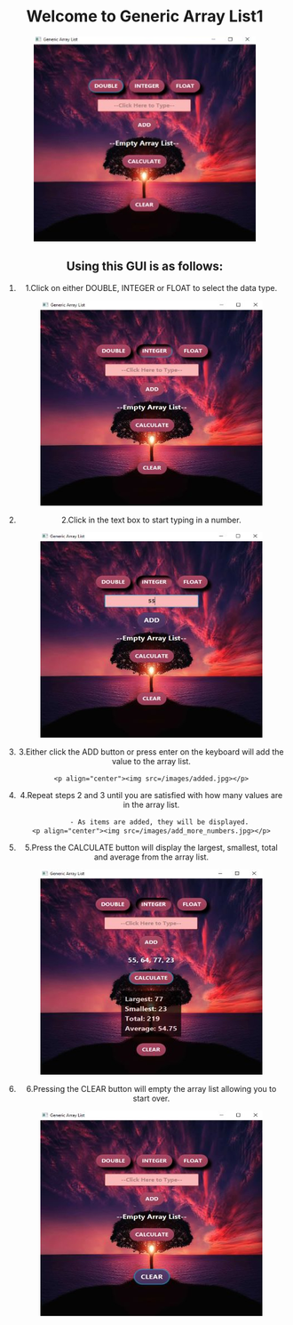 
<h1 align="center">Welcome to Generic Array List1</h1>

<p align="center">
<img src=/images/main_image.jpg>
</p>

<h2 align="center">Using this GUI is as follows:</h2>

<ol>
  <li align="center">
    1.Click on either DOUBLE, INTEGER or FLOAT to select the data type.
  <p align="center"><img src=/images/number_type.jpg></p>
  <!-- ![number image](/images/number_type.jpg "Selecting Number Type") -->
  </li>

  <li align="center">
    2.Click in the text box to start typing in a number.

  <p align="center"><img src=/images/add_number.jpg></p>
  <!-- ![add number image](/images/add_number.jpg "Typing in the textbox") -->
  </li>

  <li align="center">
    3.Either click the ADD button or press enter on the keyboard will add the value to the array list.

    <p align="center"><img src=/images/added.jpg></p>
  <!-- ![added image](/images/added.jpg "Value added") -->
  </li>

  <li align="center">
    4.Repeat steps 2 and 3 until you are satisfied with how many values are in the array list.

        - As items are added, they will be displayed.
    <p align="center"><img src=/images/add_more_numbers.jpg></p>
  <!-- ![add more numbers image](/images/add_more_numbers.jpg "Add more values") -->
  </li>

  <li align="center">
    5.Press the CALCULATE button will display the largest, smallest, total and average from the array list.
    <p align="center"><img src=/images/calculate.jpg></p>
    <!-- ![calculate image](/images/calculate.jpg "Calculate array list") -->
  </li>

  <li align="center">
    6.Pressing the CLEAR button will empty the array list allowing you to start over.
    <p align="center"><img src=/images/clear.jpg></p>
    <!-- ![clear image](/images/clear.jpg "Clearing everything") -->
  </li>
</ol>

<!-- For more details see [GitHub Flavored Markdown](https://guides.github.com/features/mastering-markdown/). -->
<!-- You can use the [editor on GitHub](https://github.com/zuki07/Generic_array_list1/edit/gh-pages/index.md) to maintain and preview the content for your website in Markdown files. -->
